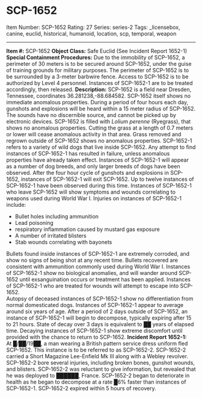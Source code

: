 # SCP-1652
Item Number: SCP-1652
Rating: 27
Series: series-2
Tags: _licensebox, canine, euclid, historical, humanoid, location, scp, temporal, weapon

---

**Item #:** SCP-1652
**Object Class:** Safe Euclid (See Incident Report 1652-1)
**Special Containment Procedures:** Due to the immobility of SCP-1652, a perimeter of 30 meters is to be secured around SCP-1652, under the guise of training grounds for military purposes. The perimeter of SCP-1652 is to be surrounded by a 3-meter barbwire fence. Access to SCP-1652 is to be authorized by Level 4 personnel. Instances of SCP-1652-1 are to be treated accordingly, then released.
**Description:** SCP-1652 is a field near Dresden, Tennessee, coordinates 36.281238,-88.684582. SCP-1652 itself shows no immediate anomalous properties. During a period of four hours each day, gunshots and explosions will be heard within a 15 meter radius of SCP-1652. The sounds have no discernible source, and cannot be picked up by electronic devices.
SCP-1652 is filled with _Lolium perenne_ (Ryegrass), that shows no anomalous properties. Cutting the grass at a length of 0.7 meters or lower will cease anomalous activity in that area. Grass removed and regrown outside of SCP-1652 shows no anomalous properties.
SCP-1652-1 refers to a variety of wild dogs that live inside SCP-1652. Any attempt to find instances of SCP-1652-1 has resulted in failure, unless anomalous properties have already taken effect. Instances of SCP-1652-1 will appear as a number of dog breeds, and only larger breeds of dogs have been observed.
After the four hour cycle of gunshots and explosions in SCP-1652, instances of SCP-1652-1 will exit SCP-1652. Up to twelve instances of SCP-1652-1 have been observed during this time. Instances of SCP-1652-1 who leave SCP-1652 will show symptoms and wounds correlating to weapons used during World War I.
Injuries on instances of SCP-1652-1 include:
  * Bullet holes including ammunition
  * Lead poisoning
  * respiratory inflammation caused by mustard gas exposure
  * A number of irritated blisters
  * Stab wounds correlating with bayonets

Bullets found inside instances of SCP-1652-1 are extremely corroded, and show no signs of being shot at any recent time. Bullets recovered are consistent with ammunition commonly used during World War I.
Instances of SCP-1652-1 show no biological anomalies, and will wander around SCP-1652 until exsanguination occurs or treatment has been applied. Instances of SCP-1652-1 who are treated for wounds will attempt to escape into SCP-1652.  
Autopsy of deceased instances of SCP-1652-1 show no differentiation from normal domesticated dogs. Instances of SCP-1652-1 appear to average around six years of age.
After a period of 2 days outside of SCP-1652, an instance of SCP-1652-1 will begin to decompose, typically expiring after 15 to 21 hours. State of decay over 3 days is equivalent to ██ years of elapsed time. Decaying instances of SCP-1652-1 show extreme discomfort until provided with the chance to return to SCP-1652.
**Incident Report 1652-1:**  
At █/██/19██, a man wearing a British pattern service dress uniform fled SCP-1652. This instance is to be referred to as SCP-1652-2. SCP-1652-2 carried a Short Magazine Lee-Enfield Mk III along with a Webley revolver. SCP-1652-2 bore several injuries, including broken bones, gunshot wounds, and blisters. SCP-1652-2 was reluctant to give information, but revealed that he was deployed to ██████, France. SCP-1652-2 began to deteriorate in health as he began to decompose at a rate █6% faster than instances of SCP-1652-1. SCP-1652-2 expired within 5 hours of recovery.